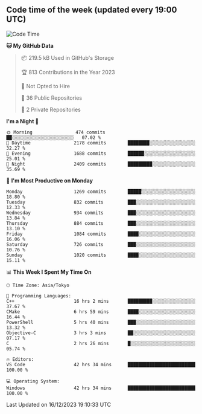 ## Code time of the week (updated every 19:00 UTC)

<!--START_SECTION:waka-->
![Code Time](http://img.shields.io/badge/Code%20Time-2%2C454%20hrs%2045%20mins-blue)

**🐱 My GitHub Data** 

> 📦 219.5 kB Used in GitHub's Storage 
 > 
> 🏆 813 Contributions in the Year 2023
 > 
> 🚫 Not Opted to Hire
 > 
> 📜 36 Public Repositories 
 > 
> 🔑 2 Private Repositories 
 > 
**I'm a Night 🦉** 

```text
🌞 Morning                474 commits         ██░░░░░░░░░░░░░░░░░░░░░░░   07.02 % 
🌆 Daytime                2178 commits        ████████░░░░░░░░░░░░░░░░░   32.27 % 
🌃 Evening                1688 commits        ██████░░░░░░░░░░░░░░░░░░░   25.01 % 
🌙 Night                  2409 commits        █████████░░░░░░░░░░░░░░░░   35.69 % 
```
📅 **I'm Most Productive on Monday** 

```text
Monday                   1269 commits        █████░░░░░░░░░░░░░░░░░░░░   18.80 % 
Tuesday                  832 commits         ███░░░░░░░░░░░░░░░░░░░░░░   12.33 % 
Wednesday                934 commits         ███░░░░░░░░░░░░░░░░░░░░░░   13.84 % 
Thursday                 884 commits         ███░░░░░░░░░░░░░░░░░░░░░░   13.10 % 
Friday                   1084 commits        ████░░░░░░░░░░░░░░░░░░░░░   16.06 % 
Saturday                 726 commits         ███░░░░░░░░░░░░░░░░░░░░░░   10.76 % 
Sunday                   1020 commits        ████░░░░░░░░░░░░░░░░░░░░░   15.11 % 
```


📊 **This Week I Spent My Time On** 

```text
🕑︎ Time Zone: Asia/Tokyo

💬 Programming Languages: 
C++                      16 hrs 2 mins       █████████░░░░░░░░░░░░░░░░   37.67 % 
CMake                    6 hrs 59 mins       ████░░░░░░░░░░░░░░░░░░░░░   16.44 % 
PowerShell               5 hrs 40 mins       ███░░░░░░░░░░░░░░░░░░░░░░   13.32 % 
Objective-C              3 hrs 3 mins        ██░░░░░░░░░░░░░░░░░░░░░░░   07.17 % 
C                        2 hrs 26 mins       █░░░░░░░░░░░░░░░░░░░░░░░░   05.74 % 

🔥 Editors: 
VS Code                  42 hrs 34 mins      █████████████████████████   100.00 % 

💻 Operating System: 
Windows                  42 hrs 34 mins      █████████████████████████   100.00 % 
```


 Last Updated on 16/12/2023 19:10:33 UTC
<!--END_SECTION:waka-->